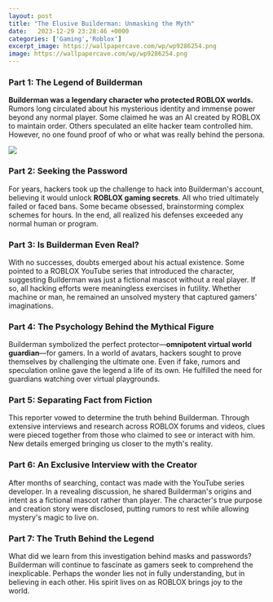 ```yaml
---
layout: post
title: "The Elusive Builderman: Unmasking the Myth"
date:   2023-12-29 23:28:46 +0000
categories: ['Gaming','Roblox']
excerpt_image: https://wallpapercave.com/wp/wp9286254.png
image: https://wallpapercave.com/wp/wp9286254.png
---
```


### Part 1: The Legend of Builderman
**Builderman was a legendary character who protected ROBLOX worlds.** Rumors long circulated about his mysterious identity and immense power beyond any normal player. Some claimed he was an AI created by ROBLOX to maintain order. Others speculated an elite hacker team controlled him. However, no one found proof of who or what was really behind the persona.

![](https://wallpapercave.com/wp/wp9286254.png)
### Part 2: Seeking the Password
For years, hackers took up the challenge to hack into Builderman's account, believing it would unlock **ROBLOX gaming secrets**. All who tried ultimately failed or faced bans. Some became obsessed, brainstorming complex schemes for hours. In the end, all realized his defenses exceeded any normal human or program. 
### Part 3: Is Builderman Even Real?
With no successes, doubts emerged about his actual existence. Some pointed to a ROBLOX YouTube series that introduced the character, suggesting Builderman was just a fictional mascot without a real player. If so, all hacking efforts were meaningless exercises in futility. Whether machine or man, he remained an unsolved mystery that captured gamers' imaginations.
### Part 4: The Psychology Behind the Mythical Figure 
Builderman symbolized the perfect protector—**omnipotent virtual world guardian**—for gamers. In a world of avatars, hackers sought to prove themselves by challenging the ultimate one. Even if fake, rumors and speculation online gave the legend a life of its own. He fulfilled the need for guardians watching over virtual playgrounds. 
### Part 5: Separating Fact from Fiction
This reporter vowed to determine the truth behind Builderman. Through extensive interviews and research across ROBLOX forums and videos, clues were pieced together from those who claimed to see or interact with him. New details emerged bringing us closer to the myth's reality.
### Part 6: An Exclusive Interview with the Creator  
After months of searching, contact was made with the YouTube series developer. In a revealing discussion, he shared Builderman's origins and intent as a fictional mascot rather than player. The character's true purpose and creation story were disclosed, putting rumors to rest while allowing mystery's magic to live on.
### Part 7: The Truth Behind the Legend
What did we learn from this investigation behind masks and passwords? Builderman will continue to fascinate as gamers seek to comprehend the inexplicable. Perhaps the wonder lies not in fully understanding, but in believing in each other. His spirit lives on as ROBLOX brings joy to the world.